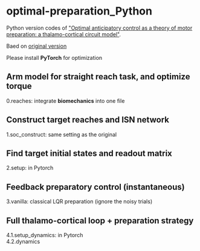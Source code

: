 # optimal-preparation_Python

Python version codes of ["Optimal anticipatory control as a theory of motor preparation: a thalamo-cortical circuit model"](https://doi.org/10.1016/j.neuron.2021.03.009).

Baed on [original version](https://github.com/hennequin-lab/optimal-preparation) 

Please install __PyTorch__ for optimization

## Arm model for straight reach task, and optimize torque
0.reaches: integrate __biomechanics__ into one file 

## Construct target reaches and ISN network
1.soc_construct: same setting as the original

## Find target initial states and readout matrix
2.setup: in Pytorch 

## Feedback preparatory control (instantaneous)
3.vanilla: classical LQR preparation (ignore the noisy trials)

## Full thalamo-cortical loop + preparation strategy
4.1.setup_dynamics: in Pytorch       
4.2.dynamics

